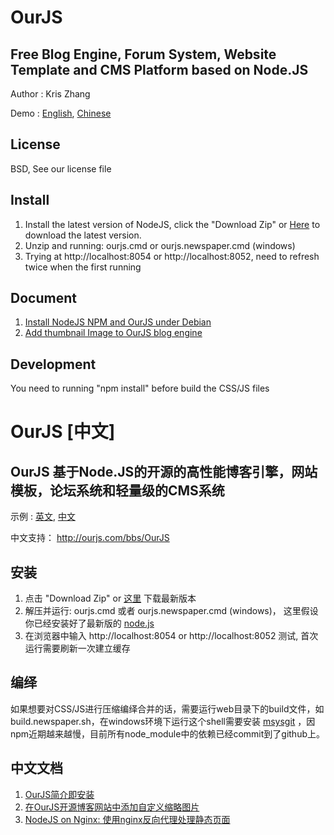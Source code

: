 OurJS
====

Free Blog Engine, Forum System, Website Template and CMS Platform based on Node.JS
----

Author : Kris Zhang

Demo : [English](http://code.ourjs.com), [Chinese](http://demo.ourjs.com)


License
----

BSD, See our license file



Install
----
1. Install the latest version of NodeJS, click the "Download Zip" or [Here](https://github.com/newghost/ourjs/raw/master/dist/ourjs-git.zip) to download the latest version.
2. Unzip and running: ourjs.cmd or ourjs.newspaper.cmd (windows)
3. Trying at http://localhost:8054 or http://localhost:8052, need to refresh twice when the first running


Document
----
1. [Install NodeJS NPM and OurJS under Debian](http://code.ourjs.com/article/install-nodejs-npm-and-ourjs-under-debian-amazon-ec2-free-tier-)
2. [Add thumbnail Image to OurJS blog engine](http://code.ourjs.com/article/add-thumbnail-image-to-ourjs-blog-engine)



Development
----
You need to running "npm install" before build the CSS/JS files


    



OurJS [中文]
====



OurJS 基于Node.JS的开源的高性能博客引擎，网站模板，论坛系统和轻量级的CMS系统
----

示例 : [英文](http://code.ourjs.com), [中文](http://demo.ourjs.com)

中文支持： http://ourjs.com/bbs/OurJS



安装
----
1. 点击 "Download Zip" or [这里](https://github.com/newghost/ourjs/raw/master/dist/ourjs-git.zip) 下载最新版本
2. 解压并运行: ourjs.cmd 或者 ourjs.newspaper.cmd (windows)， 这里假设你已经安装好了最新版的 [node.js](http://nodejs.org)
3. 在浏览器中输入 http://localhost:8054 or http://localhost:8052 测试, 首次运行需要刷新一次建立缓存


编绎
----
如果想要对CSS/JS进行压缩编绎合并的话，需要运行web目录下的build文件，如build.newspaper.sh，在windows环境下运行这个shell需要安装 [msysgit](http://msysgit.github.io/) ，因npm近期越来越慢，目前所有node_module中的依赖已经commit到了github上。


中文文档
----
1. [OurJS简介即安装](http://ourjs.com/detail/ourjs-%E5%85%8D%E8%B4%B9%E5%BC%80%E6%BA%90%E7%9A%84%E5%8D%9A%E5%AE%A2%E5%BC%95%E6%93%8E-%E8%AE%BA%E5%9D%9B%E7%B3%BB%E7%BB%9F-%E7%BD%91%E7%AB%99%E6%A8%A1%E6%9D%BF%E5%92%8C%E8%BD%BB%E9%87%8F%E7%BA%A7%E7%9A%84cms)
2. [在OurJS开源博客网站中添加自定义缩略图片](http://ourjs.com/detail/53f5555bc1afbc6e30000005)
3. [NodeJS on Nginx: 使用nginx反向代理处理静态页面](http://ourjs.com/detail/nodejs-on-nginx-%E4%BD%BF%E7%94%A8nginx%E5%8F%8D%E5%90%91%E4%BB%A3%E7%90%86%E5%A4%84%E7%90%86%E9%9D%99%E6%80%81%E9%A1%B5%E9%9D%A2)
